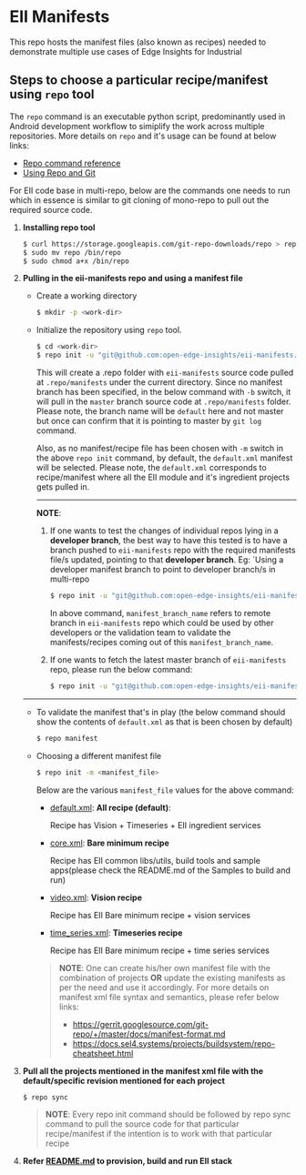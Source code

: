 # EII Manifests

This repo hosts the manifest files (also known as recipes) needed to demonstrate multiple use cases of
Edge Insights for Industrial

## Steps to choose a particular recipe/manifest using `repo` tool

The `repo` command is an executable python script, predominantly used in Android
development workflow to simiplify the work across multiple repositories.
More details on `repo` and it's usage can be found at below links:

* [Repo command reference](https://source.android.com/setup/develop/repo)
* [Using Repo and Git](https://wladimir-tm4pda.github.io/source/git-repo.html)

For EII code base in multi-repo, below are the commands one needs to run which
in essence is similar to git cloning of mono-repo to pull out the required
source code.

1. **Installing repo tool**

   ```sh
   $ curl https://storage.googleapis.com/git-repo-downloads/repo > repo
   $ sudo mv repo /bin/repo
   $ sudo chmod a+x /bin/repo
   ```

2. **Pulling in the eii-manifests repo and using a manifest file**

   * Create a working directory

     ```sh
     $ mkdir -p <work-dir>
     ```

   * Initialize the repository using `repo` tool.

     ```sh
     $ cd <work-dir>
     $ repo init -u "git@github.com:open-edge-insights/eii-manifests.git"
     ```

     This will create a .repo folder with `eii-manifests` source code
     pulled at `.repo/manifests` under the current directory. Since no
     manifest branch has been specified, in the below command with `-b`
     switch, it will pull in the `master` branch source code at
     `.repo/manifests` folder. Please note, the branch name will be
     `default` here and not master but once can confirm that it
     is pointing to master by `git log` command.

     Also, as no manifest/recipe file has been chosen with `-m` switch in the
     above `repo init` command, by default, the `default.xml` manifest will be
     selected. Please note, the `default.xml` corresponds to recipe/manifest
     where all the EII module and it's ingredient projects gets pulled in.

     ----
     **NOTE**:
     1. If one wants to test the changes of individual repos lying in a **developer branch**,
        the best way to have this tested is to have a branch pushed to `eii-manifests` repo
        with the required manifests file/s updated, pointing to that **developer branch**.
        Eg:
        `Using a developer manifest branch to point to developer branch/s in multi-repo

        ```sh
        $ repo init -u "git@github.com:open-edge-insights/eii-manifests.git" -b <manifest_branch_name>
        ```

        In above command, `manifest_branch_name` refers to remote branch in `eii-manifests`
        repo which could be used by other developers or the validation team to validate the
        manifests/recipes coming out of this `manifest_branch_name`.

     2. If one wants to fetch the latest master branch of `eii-manifests` repo, please
        run the below command:

        ```sh
        $ repo init -u "git@github.com:open-edge-insights/eii-manifests.git"
        ```
    ----

   * To validate the manifest that's in play (the below command should show
     the contents of `default.xml` as that is been chosen by default)

     ```sh
     $ repo manifest
     ```

   * Choosing a different manifest file

     ```sh
     $ repo init -m <manifest_file>
     ```

     Below are the various `manifest_file` values for the above command:

     * [default.xml](./default.xml): **All recipe (default)**:

       Recipe has Vision + Timeseries + EII ingredient services

     * [core.xml](./core.xml): **Bare minimum recipe**

       Recipe has EII common libs/utils, build tools and sample apps(please check
       the README.md of the Samples to build and run)

     * [video.xml](./video.xml): **Vision recipe**

       Recipe has EII Bare minimum recipe + vision services

     * [time_series.xml](./time_series.xml): **Timeseries recipe**

       Recipe has EII Bare minimum recipe + time series services

      > **NOTE**:
      > One can create his/her own manifest file with the combination of projects
      > **OR** update the existing manifests as per the need and use it
      > accordingly.
      > For more details on manifest xml file syntax and semantics, please refer below links:
      >
      > * https://gerrit.googlesource.com/git-repo/+/master/docs/manifest-format.md
      > * https://docs.sel4.systems/projects/buildsystem/repo-cheatsheet.html

3. **Pull all the projects mentioned in the manifest xml file with the
   default/specific revision mentioned for each project**

    ```sh
    $ repo sync
    ```

    > **NOTE**:
    > Every repo init command should be followed by repo sync command to
    > pull the source code for that particular recipe/manifest if the
    > intention is to work with that particular recipe

4. **Refer [README.md](https://gitlab.devtools.intel.com/Indu/edge-insights-industrial/eii-core/-/blob/master/README.md) to provision, build and run EII stack**

